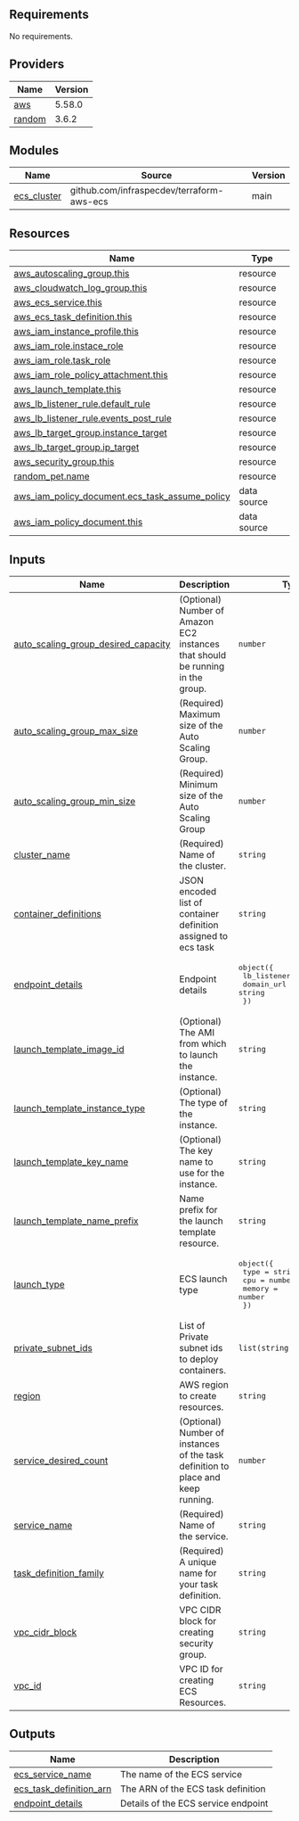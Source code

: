 ## Requirements

No requirements.

## Providers

| Name | Version |
|------|---------|
| <a name="provider_aws"></a> [aws](#provider\_aws) | 5.58.0 |
| <a name="provider_random"></a> [random](#provider\_random) | 3.6.2 |

## Modules

| Name | Source | Version |
|------|--------|---------|
| <a name="module_ecs_cluster"></a> [ecs\_cluster](#module\_ecs\_cluster) | github.com/infraspecdev/terraform-aws-ecs | main |

## Resources

| Name | Type |
|------|------|
| [aws_autoscaling_group.this](https://registry.terraform.io/providers/hashicorp/aws/latest/docs/resources/autoscaling_group) | resource |
| [aws_cloudwatch_log_group.this](https://registry.terraform.io/providers/hashicorp/aws/latest/docs/resources/cloudwatch_log_group) | resource |
| [aws_ecs_service.this](https://registry.terraform.io/providers/hashicorp/aws/latest/docs/resources/ecs_service) | resource |
| [aws_ecs_task_definition.this](https://registry.terraform.io/providers/hashicorp/aws/latest/docs/resources/ecs_task_definition) | resource |
| [aws_iam_instance_profile.this](https://registry.terraform.io/providers/hashicorp/aws/latest/docs/resources/iam_instance_profile) | resource |
| [aws_iam_role.instace_role](https://registry.terraform.io/providers/hashicorp/aws/latest/docs/resources/iam_role) | resource |
| [aws_iam_role.task_role](https://registry.terraform.io/providers/hashicorp/aws/latest/docs/resources/iam_role) | resource |
| [aws_iam_role_policy_attachment.this](https://registry.terraform.io/providers/hashicorp/aws/latest/docs/resources/iam_role_policy_attachment) | resource |
| [aws_launch_template.this](https://registry.terraform.io/providers/hashicorp/aws/latest/docs/resources/launch_template) | resource |
| [aws_lb_listener_rule.default_rule](https://registry.terraform.io/providers/hashicorp/aws/latest/docs/resources/lb_listener_rule) | resource |
| [aws_lb_listener_rule.events_post_rule](https://registry.terraform.io/providers/hashicorp/aws/latest/docs/resources/lb_listener_rule) | resource |
| [aws_lb_target_group.instance_target](https://registry.terraform.io/providers/hashicorp/aws/latest/docs/resources/lb_target_group) | resource |
| [aws_lb_target_group.ip_target](https://registry.terraform.io/providers/hashicorp/aws/latest/docs/resources/lb_target_group) | resource |
| [aws_security_group.this](https://registry.terraform.io/providers/hashicorp/aws/latest/docs/resources/security_group) | resource |
| [random_pet.name](https://registry.terraform.io/providers/hashicorp/random/latest/docs/resources/pet) | resource |
| [aws_iam_policy_document.ecs_task_assume_policy](https://registry.terraform.io/providers/hashicorp/aws/latest/docs/data-sources/iam_policy_document) | data source |
| [aws_iam_policy_document.this](https://registry.terraform.io/providers/hashicorp/aws/latest/docs/data-sources/iam_policy_document) | data source |

## Inputs

| Name | Description | Type | Default | Required |
|------|-------------|------|---------|:--------:|
| <a name="input_auto_scaling_group_desired_capacity"></a> [auto\_scaling\_group\_desired\_capacity](#input\_auto\_scaling\_group\_desired\_capacity) | (Optional) Number of Amazon EC2 instances that should be running in the group. | `number` | `2` | no |
| <a name="input_auto_scaling_group_max_size"></a> [auto\_scaling\_group\_max\_size](#input\_auto\_scaling\_group\_max\_size) | (Required) Maximum size of the Auto Scaling Group. | `number` | `3` | no |
| <a name="input_auto_scaling_group_min_size"></a> [auto\_scaling\_group\_min\_size](#input\_auto\_scaling\_group\_min\_size) | (Required) Minimum size of the Auto Scaling Group | `number` | `1` | no |
| <a name="input_cluster_name"></a> [cluster\_name](#input\_cluster\_name) | (Required) Name of the cluster. | `string` | n/a | yes |
| <a name="input_container_definitions"></a> [container\_definitions](#input\_container\_definitions) | JSON encoded list of container definition assigned to ecs task | `string` | n/a | yes |
| <a name="input_endpoint_details"></a> [endpoint\_details](#input\_endpoint\_details) | Endpoint details | <pre>object({<br>    lb_listener_arn = string<br>    domain_url      = string<br>  })</pre> | `null` | no |
| <a name="input_launch_template_image_id"></a> [launch\_template\_image\_id](#input\_launch\_template\_image\_id) | (Optional) The AMI from which to launch the instance. | `string` | `"ami-0352888a5fa748216"` | no |
| <a name="input_launch_template_instance_type"></a> [launch\_template\_instance\_type](#input\_launch\_template\_instance\_type) | (Optional) The type of the instance. | `string` | `"t2.micro"` | no |
| <a name="input_launch_template_key_name"></a> [launch\_template\_key\_name](#input\_launch\_template\_key\_name) | (Optional) The key name to use for the instance. | `string` | n/a | yes |
| <a name="input_launch_template_name_prefix"></a> [launch\_template\_name\_prefix](#input\_launch\_template\_name\_prefix) | Name prefix for the launch template resource. | `string` | `"ecs-"` | no |
| <a name="input_launch_type"></a> [launch\_type](#input\_launch\_type) | ECS launch type | <pre>object({<br>    type   = string<br>    cpu    = number<br>    memory = number<br>  })</pre> | <pre>{<br>  "cpu": null,<br>  "memory": null,<br>  "type": "EC2"<br>}</pre> | no |
| <a name="input_private_subnet_ids"></a> [private\_subnet\_ids](#input\_private\_subnet\_ids) | List of Private subnet ids to deploy containers. | `list(string)` | n/a | yes |
| <a name="input_region"></a> [region](#input\_region) | AWS region to create resources. | `string` | `"ap-south-1"` | no |
| <a name="input_service_desired_count"></a> [service\_desired\_count](#input\_service\_desired\_count) | (Optional) Number of instances of the task definition to place and keep running. | `number` | `1` | no |
| <a name="input_service_name"></a> [service\_name](#input\_service\_name) | (Required) Name of the service. | `string` | n/a | yes |
| <a name="input_task_definition_family"></a> [task\_definition\_family](#input\_task\_definition\_family) | (Required) A unique name for your task definition. | `string` | n/a | yes |
| <a name="input_vpc_cidr_block"></a> [vpc\_cidr\_block](#input\_vpc\_cidr\_block) | VPC CIDR block for creating security group. | `string` | n/a | yes |
| <a name="input_vpc_id"></a> [vpc\_id](#input\_vpc\_id) | VPC ID for creating ECS Resources. | `string` | n/a | yes |

## Outputs

| Name | Description |
|------|-------------|
| <a name="output_ecs_service_name"></a> [ecs\_service\_name](#output\_ecs\_service\_name) | The name of the ECS service |
| <a name="output_ecs_task_definition_arn"></a> [ecs\_task\_definition\_arn](#output\_ecs\_task\_definition\_arn) | The ARN of the ECS task definition |
| <a name="output_endpoint_details"></a> [endpoint\_details](#output\_endpoint\_details) | Details of the ECS service endpoint |
